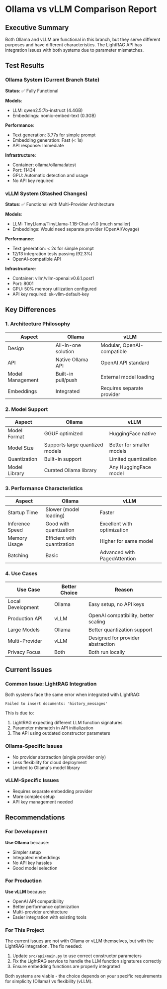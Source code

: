 # Ollama vs vLLM Comparison Report

## Executive Summary
Both Ollama and vLLM are functional in this branch, but they serve different purposes and have different characteristics. The LightRAG API has integration issues with both systems due to parameter mismatches.

## Test Results

### Ollama System (Current Branch State)
**Status**: ✅ Fully Functional

**Models**:
- LLM: qwen2.5:7b-instruct (4.4GB)
- Embeddings: nomic-embed-text (0.3GB)

**Performance**:
- Text generation: 3.77s for simple prompt
- Embedding generation: Fast (< 1s)
- API response: Immediate

**Infrastructure**:
- Container: ollama/ollama:latest
- Port: 11434
- GPU: Automatic detection and usage
- No API key required

### vLLM System (Stashed Changes)
**Status**: ✅ Functional with Multi-Provider Architecture

**Models**:
- LLM: TinyLlama/TinyLlama-1.1B-Chat-v1.0 (much smaller)
- Embeddings: Would need separate provider (OpenAI/Voyage)

**Performance**:
- Text generation: < 2s for simple prompt
- 12/13 integration tests passing (92.3%)
- OpenAI-compatible API

**Infrastructure**:
- Container: vllm/vllm-openai:v0.6.1.post1
- Port: 8001
- GPU: 50% memory utilization configured
- API key required: sk-vllm-default-key

## Key Differences

### 1. Architecture Philosophy
| Aspect | Ollama | vLLM |
|--------|--------|------|
| Design | All-in-one solution | Modular, OpenAI-compatible |
| API | Native Ollama API | OpenAI API standard |
| Model Management | Built-in pull/push | External model loading |
| Embeddings | Integrated | Requires separate provider |

### 2. Model Support
| Aspect | Ollama | vLLM |
|--------|--------|------|
| Model Format | GGUF optimized | HuggingFace native |
| Model Size | Supports large quantized models | Better for smaller models |
| Quantization | Built-in support | Limited quantization |
| Model Library | Curated Ollama library | Any HuggingFace model |

### 3. Performance Characteristics
| Aspect | Ollama | vLLM |
|--------|--------|------|
| Startup Time | Slower (model loading) | Faster |
| Inference Speed | Good with quantization | Excellent with optimization |
| Memory Usage | Efficient with quantization | Higher for same model |
| Batching | Basic | Advanced with PagedAttention |

### 4. Use Cases
| Use Case | Better Choice | Reason |
|----------|--------------|---------|
| Local Development | Ollama | Easy setup, no API keys |
| Production API | vLLM | OpenAI compatibility, better scaling |
| Large Models | Ollama | Better quantization support |
| Multi-Provider | vLLM | Designed for provider abstraction |
| Privacy Focus | Both | Both run locally |

## Current Issues

### Common Issue: LightRAG Integration
Both systems face the same error when integrated with LightRAG:
```
Failed to insert documents: 'history_messages'
```

This is due to:
1. LightRAG expecting different LLM function signatures
2. Parameter mismatch in API initialization
3. The API using outdated constructor parameters

### Ollama-Specific Issues
- No provider abstraction (single provider only)
- Less flexibility for cloud deployment
- Limited to Ollama's model library

### vLLM-Specific Issues
- Requires separate embedding provider
- More complex setup
- API key management needed

## Recommendations

### For Development
**Use Ollama** because:
- Simpler setup
- Integrated embeddings
- No API key hassles
- Good model selection

### For Production
**Use vLLM** because:
- OpenAI API compatibility
- Better performance optimization
- Multi-provider architecture
- Easier integration with existing tools

### For This Project
The current issues are not with Ollama or vLLM themselves, but with the LightRAG integration. The fix needed:

1. Update `src/api/main.py` to use correct constructor parameters
2. Fix the LightRAG service to handle the LLM function signatures correctly
3. Ensure embedding functions are properly integrated

Both systems are viable - the choice depends on your specific requirements for simplicity (Ollama) vs flexibility (vLLM).